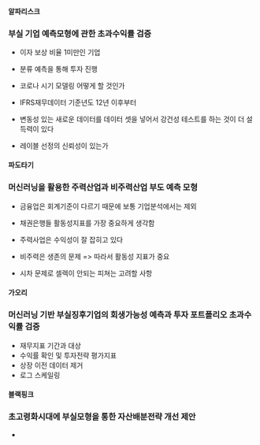 #### 알파리스크

### 부실 기업 예측모형에 관한 초과수익률 검증

- 이자 보상 비율 1미만인 기업

- 분류 예측을 통해 투자 진행

- 코로나 시기 모델링 어떻게 할 것인가

- IFRS재무데이터 기준년도 12년 이후부터

- 변동성 있는 새로운 데이터를 데이터 셋을 넣어서 강건성 테스트를 하는 것이 더 설득력이 있다

- 레이블 선정의 신뢰성이 있는가

   

#### 파도타기

### 머신러닝을 활용한 주력산업과 비주력산업 부도 예측 모형



- 금융업은 회계기준이 다르기 때문에 보통 기업분석에서는 제외

- 채권은행들 활동성지표를 가장 중요하게 생각함
- 주력사업은 수익성이 잘 잡히고 있다
- 비주력은 생존의 문제 => 따라서 활동성 지표가 중요
- 시차 문제로 셀렉이 안되는 피쳐는 고려할 사항



#### 가오리

### 머신러닝 기반 부실징후기업의 회생가능성 예측과 투자 포트폴리오 초과수익률 검증

- 재무지표 기간과 대상
- 수익률 확인 및 투자전략 평가지표
- 상장 이전 데이터 제거
- 로그 스케일링



#### 블랙핑크

### 초고령화시대에 부실모형을 통한 자산배분전략 개선 제안

- 

